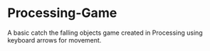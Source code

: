 # Processing-Game
A basic catch the falling objects game created in Processing using keyboard arrows for movement.

